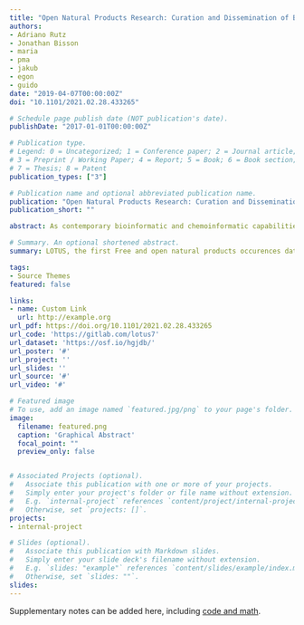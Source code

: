 ```yaml
---
title: "Open Natural Products Research: Curation and Dissemination of Biological Occurrences of Chemical Structures through Wikidata"
authors:
- Adriano Rutz
- Jonathan Bisson
- maria
- pma
- jakub
- egon
- guido
date: "2019-04-07T00:00:00Z"
doi: "10.1101/2021.02.28.433265"

# Schedule page publish date (NOT publication's date).
publishDate: "2017-01-01T00:00:00Z"

# Publication type.
# Legend: 0 = Uncategorized; 1 = Conference paper; 2 = Journal article;
# 3 = Preprint / Working Paper; 4 = Report; 5 = Book; 6 = Book section;
# 7 = Thesis; 8 = Patent
publication_types: ["3"]

# Publication name and optional abbreviated publication name.
publication: "Open Natural Products Research: Curation and Dissemination of Biological Occurrences of Chemical Structures through Wikidata"
publication_short: ""

abstract: As contemporary bioinformatic and chemoinformatic capabilities are reshaping natural products research, major benefits could result from an open database of referenced structure-organism pairs. Those pairs allow the identification of distinct molecular structures found as components of heterogeneous chemical matrices originating from living organisms. Current databases with such information suffer from paywall restrictions, limited taxonomic scope, poorly standardized fields, and lack of interoperability. To ensure data quality, references to the work that describes the structure-organism relationship are mandatory. To fill this void, we collected and curated a set of structure-organism pairs from publicly available natural products databases to yield LOTUS (naturaL prOducTs occUrrences databaSe), which contains over 500,000 curated and referenced structure-organism pairs. All the programs developed for data collection, curation, and dissemination are publicly available. To provide unlimited access as well as standardized linking to other resources, LOTUS data is both hosted on Wikidata and regularly mirrored on https://lotus.naturalproducts.net. The diffusion of these referenced structure-organism pairs within the Wikidata framework addresses many of the limitations of currently-available databases and facilitates linkage to existing biological and chemical data resources. This resource represents an important advancement in the design and deployment of a comprehensive and collaborative natural products knowledge base.

# Summary. An optional shortened abstract.
summary: LOTUS, the first Free and open natural products occurences database.

tags:
- Source Themes
featured: false

links:
- name: Custom Link
  url: http://example.org
url_pdf: https://doi.org/10.1101/2021.02.28.433265
url_code: 'https://gitlab.com/lotus7'
url_dataset: 'https://osf.io/hgjdb/'
url_poster: '#'
url_project: ''
url_slides: ''
url_source: '#'
url_video: '#'

# Featured image
# To use, add an image named `featured.jpg/png` to your page's folder. 
image:
  filename: featured.png
  caption: 'Graphical Abstract'
  focal_point: ""
  preview_only: false


# Associated Projects (optional).
#   Associate this publication with one or more of your projects.
#   Simply enter your project's folder or file name without extension.
#   E.g. `internal-project` references `content/project/internal-project/index.md`.
#   Otherwise, set `projects: []`.
projects:
- internal-project

# Slides (optional).
#   Associate this publication with Markdown slides.
#   Simply enter your slide deck's filename without extension.
#   E.g. `slides: "example"` references `content/slides/example/index.md`.
#   Otherwise, set `slides: ""`.
slides:
---
```


Supplementary notes can be added here, including [code and math](https://sourcethemes.com/academic/docs/writing-markdown-latex/).
